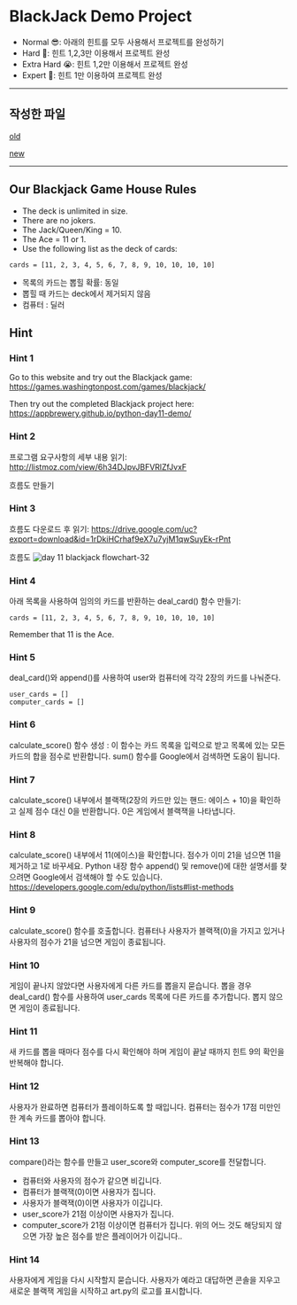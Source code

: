 # BlackJack Demo Project

* Normal 😎: 아래의 힌트를 모두 사용해서 프로젝트를 완성하기
* Hard 🤔: 힌트 1,2,3만 이용해서 프로젝트 완성
* Extra Hard 😭: 힌트 1,2만 이용해서 프로젝트 완성
* Expert 🤯: 힌트 1만 이용하여 프로젝트 완성

---
## 작성한 파일
[old](https://github.com/Song1610/100days/tree/main/Day11/old) 

[new](https://github.com/Song1610/100days/tree/main/Day11/new)

---
## Our Blackjack Game House Rules
* The deck is unlimited in size.
* There are no jokers.
* The Jack/Queen/King = 10.
* The Ace = 11 or 1.
* Use the following list as the deck of cards:
```
cards = [11, 2, 3, 4, 5, 6, 7, 8, 9, 10, 10, 10, 10]
```
* 목록의 카드는 뽑힐 확률: 동일
* 뽑힐 때 카드는 deck에서 제거되지 않음
* 컴퓨터 : 딜러

## Hint 
### Hint 1 
Go to this website and try out the Blackjack game:
https://games.washingtonpost.com/games/blackjack/


Then try out the completed Blackjack project here:
https://appbrewery.github.io/python-day11-demo/

### Hint 2 
프로그램 요구사항의 세부 내용 읽기:
http://listmoz.com/view/6h34DJpvJBFVRlZfJvxF

흐름도 만들기

### Hint 3 
흐름도 다운로드 후 읽기:
https://drive.google.com/uc?export=download&id=1rDkiHCrhaf9eX7u7yjM1qwSuyEk-rPnt

흐름도
![day 11 blackjack flowchart-32](https://github.com/user-attachments/assets/0bf43b33-4f97-410d-9603-f9c2ae64fc44)


### Hint 4 
아래 목록을 사용하여 임의의 카드를 반환하는 deal_card() 함수 만들기:
```
cards = [11, 2, 3, 4, 5, 6, 7, 8, 9, 10, 10, 10, 10]
```
Remember that 11 is the Ace.

### Hint 5 
deal_card()와 append()를 사용하여 user와 컴퓨터에 각각 2장의 카드를 나눠준다.
```
user_cards = []
computer_cards = []
```

### Hint 6 
calculate_score() 함수 생성 : 이 함수는 카드 목록을 입력으로 받고 목록에 있는 모든 카드의 합을 점수로 반환합니다. sum() 함수를 Google에서 검색하면 도움이 됩니다.

### Hint 7 
calculate_score() 내부에서 블랙잭(2장의 카드만 있는 핸드: 에이스 + 10)을 확인하고 실제 점수 대신 0을 반환합니다. 0은 게임에서 블랙잭을 나타냅니다.

### Hint 8 
calculate_score() 내부에서 11(에이스)을 확인합니다. 점수가 이미 21을 넘으면 11을 제거하고 1로 바꾸세요. Python 내장 함수 append() 및 remove()에 대한 설명서를 찾으려면 Google에서 검색해야 할 수도 있습니다.
https://developers.google.com/edu/python/lists#list-methods

### Hint 9 
calculate_score() 함수를 호출합니다. 컴퓨터나 사용자가 블랙잭(0)을 가지고 있거나 사용자의 점수가 21을 넘으면 게임이 종료됩니다.

### Hint 10 
게임이 끝나지 않았다면 사용자에게 다른 카드를 뽑을지 묻습니다. 뽑을 경우 deal_card() 함수를 사용하여 user_cards 목록에 다른 카드를 추가합니다. 뽑지 않으면 게임이 종료됩니다.

### Hint 11 
새 카드를 뽑을 때마다 점수를 다시 확인해야 하며 게임이 끝날 때까지 힌트 9의 확인을 반복해야 합니다.

### Hint 12 
사용자가 완료하면 컴퓨터가 플레이하도록 할 때입니다. 컴퓨터는 점수가 17점 미만인 한 계속 카드를 뽑아야 합니다.

### Hint 13 
compare()라는 함수를 만들고 user_score와 computer_score를 전달합니다.
- 컴퓨터와 사용자의 점수가 같으면 비깁니다.
- 컴퓨터가 블랙잭(0)이면 사용자가 집니다.
- 사용자가 블랙잭(0)이면 사용자가 이깁니다.
- user_score가 21점 이상이면 사용자가 집니다.
- computer_score가 21점 이상이면 컴퓨터가 집니다.
위의 어느 것도 해당되지 않으면 가장 높은 점수를 받은 플레이어가 이깁니다..

### Hint 14 
사용자에게 게임을 다시 시작할지 묻습니다. 사용자가 예라고 대답하면 콘솔을 지우고 새로운 블랙잭 게임을 시작하고 art.py의 로고를 표시합니다.